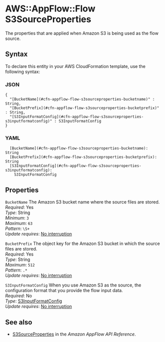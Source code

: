 # AWS::AppFlow::Flow S3SourceProperties<a name="aws-properties-appflow-flow-s3sourceproperties"></a>

 The properties that are applied when Amazon S3 is being used as the flow source\. 

## Syntax<a name="aws-properties-appflow-flow-s3sourceproperties-syntax"></a>

To declare this entity in your AWS CloudFormation template, use the following syntax:

### JSON<a name="aws-properties-appflow-flow-s3sourceproperties-syntax.json"></a>

```
{
  "[BucketName](#cfn-appflow-flow-s3sourceproperties-bucketname)" : String,
  "[BucketPrefix](#cfn-appflow-flow-s3sourceproperties-bucketprefix)" : String,
  "[S3InputFormatConfig](#cfn-appflow-flow-s3sourceproperties-s3inputformatconfig)" : S3InputFormatConfig
}
```

### YAML<a name="aws-properties-appflow-flow-s3sourceproperties-syntax.yaml"></a>

```
  [BucketName](#cfn-appflow-flow-s3sourceproperties-bucketname): String
  [BucketPrefix](#cfn-appflow-flow-s3sourceproperties-bucketprefix): String
  [S3InputFormatConfig](#cfn-appflow-flow-s3sourceproperties-s3inputformatconfig): 
    S3InputFormatConfig
```

## Properties<a name="aws-properties-appflow-flow-s3sourceproperties-properties"></a>

`BucketName`  <a name="cfn-appflow-flow-s3sourceproperties-bucketname"></a>
 The Amazon S3 bucket name where the source files are stored\.   
*Required*: Yes  
*Type*: String  
*Minimum*: `3`  
*Maximum*: `63`  
*Pattern*: `\S+`  
*Update requires*: [No interruption](https://docs.aws.amazon.com/AWSCloudFormation/latest/UserGuide/using-cfn-updating-stacks-update-behaviors.html#update-no-interrupt)

`BucketPrefix`  <a name="cfn-appflow-flow-s3sourceproperties-bucketprefix"></a>
 The object key for the Amazon S3 bucket in which the source files are stored\.   
*Required*: Yes  
*Type*: String  
*Maximum*: `512`  
*Pattern*: `.*`  
*Update requires*: [No interruption](https://docs.aws.amazon.com/AWSCloudFormation/latest/UserGuide/using-cfn-updating-stacks-update-behaviors.html#update-no-interrupt)

`S3InputFormatConfig`  <a name="cfn-appflow-flow-s3sourceproperties-s3inputformatconfig"></a>
 When you use Amazon S3 as the source, the configuration format that you provide the flow input data\.   
*Required*: No  
*Type*: [S3InputFormatConfig](aws-properties-appflow-flow-s3inputformatconfig.md)  
*Update requires*: [No interruption](https://docs.aws.amazon.com/AWSCloudFormation/latest/UserGuide/using-cfn-updating-stacks-update-behaviors.html#update-no-interrupt)

## See also<a name="aws-properties-appflow-flow-s3sourceproperties--seealso"></a>
+ [S3SourceProperties](https://docs.aws.amazon.com/appflow/1.0/APIReference/API_S3SourceProperties.html) in the *Amazon AppFlow API Reference*\.

